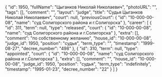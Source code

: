 {
    "id": 1950,
    "fullName": "Цыганков Николай Николаевич",
    "photoURL": "",
    "tags": [],
    "comment": "",
    "layout": "judge",
    "title": "Судья Цыганков Николай Николаевич",
    "court": null,
    "previousCourt": {
        "id": "10-000-00-08",
        "name": "суд Солигорского района и г.Солигорска"
    },
    "career": [
        {
            "id": 311,
            "term": null,
            "type": "released",
            "court": {
                "id": "10-000-00-08",
                "name": "суд Солигорского района и г.Солигорска"
            },
            "extra": [],
            "comment": "по собственному желанию",
            "house_id": "10-000-00-08",
            "judge_id": 1950,
            "position": "судья",
            "term_type": "",
            "timestamp": "1999-08-27",
            "decree_number": "498"
        },
        {
            "id": 310,
            "term": null,
            "type": "appointed",
            "court": {
                "id": "10-000-00-08",
                "name": "суд Солигорского района и г.Солигорска"
            },
            "extra": [],
            "comment": "",
            "house_id": "10-000-00-08",
            "judge_id": 1950,
            "position": "судья",
            "term_type": "indefinitely",
            "timestamp": "1995-01-23",
            "decree_number": "22"
        }
    ]
}